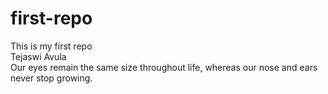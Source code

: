 # first-repo
This is my first repo<br>
Tejaswi Avula<br>
Our eyes remain the same size throughout life, whereas our nose and ears never stop growing.
